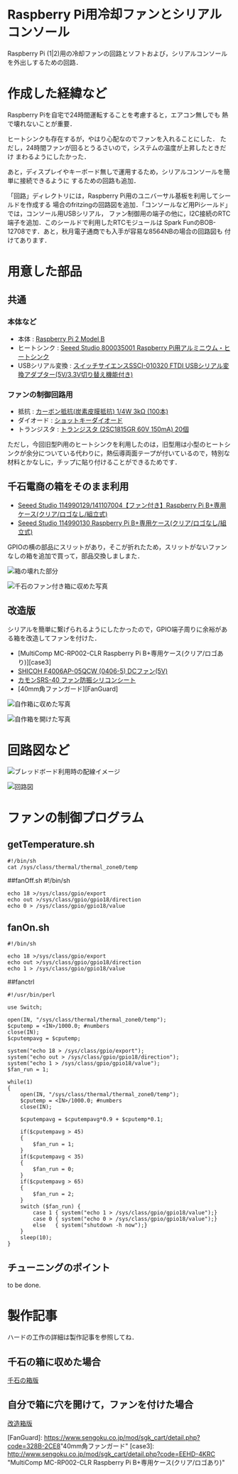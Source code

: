 # Raspberry Pi用冷却ファンとシリアルコンソール
Raspberry Pi (1|2)用の冷却ファンの回路とソフトおよび，シリアルコンソールを外出しするための回路．

# 作成した経緯など
Raspberry Piを自宅で24時間運転することを考慮すると，エアコン無しでも
熱で壊れないことが重要．

ヒートシンクも存在するが，やはり心配なのでファンを入れることにした．
ただし，24時間ファンが回るとうるさいので，システムの温度が上昇したときだけ
まわるようにしたかった．

あと，ディスプレイやキーボード無しで運用するため，シリアルコンソールを簡単に接続できるように
するための回路も追加．

「回路」ディレクトリには，Raspberry Pi用のユニバーサル基板を利用してシールドを作成する
場合のfritzingの回路図を追加．「コンソールなど用Piシールド」では，コンソール用USBシリアル，
ファン制御用の端子の他に，I2C接続のRTC端子を追加．このシールドで利用したRTCモジュールは
Spark FunのBOB-12708です．あと，秋月電子通商でも入手が容易な8564NBの場合の回路図も
付けてあります．

# 用意した部品
## 共通
### 本体など
* 本体 : [Raspberry Pi 2 Model B][pi2]
* ヒートシンク : [Seeed Studio 800035001 Raspberry Pi用アルミニウム・ヒートシンク][sink]
* USBシリアル変換 : [スイッチサイエンスSSCI-010320 FTDI USBシリアル変換アダプター(5V/3.3V切り替え機能付き)][ftdi]

### ファンの制御回路用
* 抵抗 : [カーボン抵抗(炭素皮膜抵抗) 1/4W 3kΩ (100本)][3kohm]
* ダイオード : [ショットキーダイオード][diode]
* トランジスタ : [トランジスタ (2SC1815GR 60V 150mA) 20個][2SC1815]

ただし，今回旧型Pi用のヒートシンクを利用したのは，旧型用は小型のヒートシンクが余分についている代わりに，熱伝導両面テープが付いているので，特別な材料とかなしに，チップに貼り付けることができるためです．

## 千石電商の箱をそのまま利用
* [Seeed Studio 114990129/141107004【ファン付き】Raspberry Pi B+専用ケース(クリア/ロゴなし/組立式)][case1]
* [Seeed Studio 114990130 Raspberry Pi B+専用ケース(クリア/ロゴなし/組立式)][case2]

GPIOの横の部品にスリットがあり，そこが折れたため，スリットがないファンなしの箱を追加で買って，部品交換しましまた．

![箱の壊れた部分][brokenCase]

![千石のファン付き箱に収めた写真][system2]

## 改造版
シリアルを簡単に繋げられるようにしたかったので，GPIO端子周りに余裕がある箱を改造してファンを付けた．
* [MultiComp MC-RP002-CLR Raspberry Pi B+専用ケース(クリア/ロゴあり)][case3]
* [SHICOH F4006AP-05QCW (0406-5) DCファン(5V)][dcFan]
* [カモンSRS-40 ファン防振シリコンシート][si-sheet]
* [40mm角ファンガード][FanGuard]

![自作箱に収めた写真][system1]

![自作箱を開けた写真][openCase]

# 回路図など
![ブレッドボード利用時の配線イメージ][breadboard]

![回路図][circuit]

# ファンの制御プログラム

## getTemperature.sh
    #!/bin/sh
    cat /sys/class/thermal/thermal_zone0/temp

##fanOff.sh
    #!/bin/sh
    
    echo 18 >/sys/class/gpio/export
    echo out >/sys/class/gpio/gpio18/direction
    echo 0 > /sys/class/gpio/gpio18/value


## fanOn.sh

    #!/bin/sh
    
    echo 18 >/sys/class/gpio/export
    echo out >/sys/class/gpio/gpio18/direction
    echo 1 > /sys/class/gpio/gpio18/value

##fanctrl

    #!/usr/bin/perl
    
    use Switch;
    
    open(IN, "/sys/class/thermal/thermal_zone0/temp");
    $cputemp = <IN>/1000.0; #numbers
    close(IN);
    $cputempavg = $cputemp;
    
    system("echo 18 > /sys/class/gpio/export");
    system("echo out > /sys/class/gpio/gpio18/direction");
    system("echo 1 > /sys/class/gpio/gpio18/value");
    $fan_run = 1;
    
    while(1)
    {
    	open(IN, "/sys/class/thermal/thermal_zone0/temp");
    	$cputemp = <IN>/1000.0; #numbers
    	close(IN);
    	
    	$cputempavg = $cputempavg*0.9 + $cputemp*0.1;
    
    	if($cputempavg > 45)
    	{
    		$fan_run = 1;
    	}
    	if($cputempavg < 35)
    	{
    		$fan_run = 0;
    	}
    	if($cputempavg > 65)
    	{
    		$fan_run = 2;
    	}
    	switch ($fan_run) {
    		case 1 { system("echo 1 > /sys/class/gpio/gpio18/value");}
    		case 0 { system("echo 0 > /sys/class/gpio/gpio18/value");}
    		else   { system("shutdown -h now");}
    	}
    	sleep(10);
    }


## チューニングのポイント
to be done.

# 製作記事
ハードの工作の詳細は製作記事を参照してね．

## 千石の箱に収めた場合
[千石の箱版][sengoku]

## 自分で箱に穴を開けて，ファンを付けた場合
[改造箱版][original]

<!--以下はリンクの定義-->
<!--参考文献-->
[sengoku]: <http://hautbrion.blogspot.jp/2015/05/raspberry-pi-2usb-1.html> "千石の箱版"
[original]: <http://hautbrion.blogspot.jp/2014/10/raspberry-pi-2.html> "改造箱版"

<!--ハード関連-->

[pi2]: <http://akizukidenshi.com/catalog/g/gM-09024/> "Raspberry Pi 2 Model B"
[case1]: <http://www.sengoku.co.jp/mod/sgk_cart/detail.php?code=EEHD-4N4C> "Seeed Studio 114990129/141107004【ファン付き】Raspberry Pi B+専用ケース(クリア/ロゴなし/組立式)"
[case2]: <http://www.sengoku.co.jp/mod/sgk_cart/detail.php?code=EEHD-4R3F> "Seeed Studio 114990130 Raspberry Pi B+専用ケース(クリア/ロゴなし/組立式)"
[sink]: <https://www.sengoku.co.jp/mod/sgk_cart/detail.php?code=EEHD-4FBE> "Seeed Studio 800035001 Raspberry Pi用アルミニウム・ヒートシンク"
[ftdi]: <http://www.sengoku.co.jp/mod/sgk_cart/detail.php?code=EEHD-0SK8> "スイッチサイエンスSSCI-010320 FTDI USBシリアル変換アダプター(5V/3.3V切り替え機能付き)"
[3kohm]: <http://akizukidenshi.com/catalog/g/gR-25302/> "カーボン抵抗(炭素皮膜抵抗) 1/4W 3kΩ (100本)"
[diode]: <http://akizukidenshi.com/catalog/g/gI-00881/> "ショットキーダイオード"
[2SC1815]: <http://akizukidenshi.com/catalog/g/gI-00881/> "トランジスタ (2SC1815GR 60V 150mA) 20個"
[dcFan]: <https://www.sengoku.co.jp/mod/sgk_cart/detail.php?code=557S-43JV> "SHICOH F4006AP-05QCW (0406-5) DCファン(5V)"
[si-sheet]: <https://www.sengoku.co.jp/mod/sgk_cart/detail.php?code=4AZ6-GFHU> "カモンSRS-40 ファン防振シリコンシート"
[FanGuard]: <https://www.sengoku.co.jp/mod/sgk_cart/detail.php?code=328B-2CE8>"40mm角ファンガード"
[case3]: <http://www.sengoku.co.jp/mod/sgk_cart/detail.php?code=EEHD-4KRC> "MultiComp MC-RP002-CLR Raspberry Pi B+専用ケース(クリア/ロゴあり)"


<!--イメージファイル-->
[system1]: system1.jpg "自作箱に収めた写真"
[system2]: system2.jpg "千石のファン付き箱に収めた写真"
[breadboard]: breadboard.jpg "ブレッドボード利用時の配線イメージ"
[circuit]: circuit.jpg "回路図"
[openCase]: openCase.jpg "自作箱を開けた写真"
[brokenCase]: brokenCase.jpg "箱の壊れた部分"




